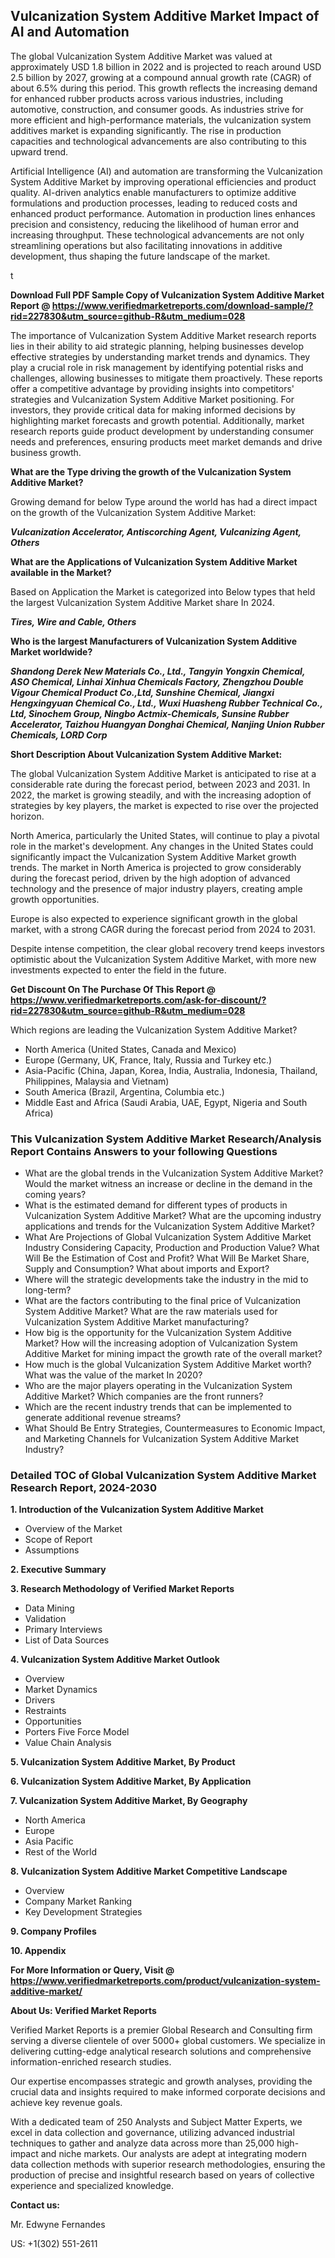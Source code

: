 <h2>Vulcanization System Additive Market Impact of AI and Automation</h2><p>The global Vulcanization System Additive Market was valued at approximately USD 1.8 billion in 2022 and is projected to reach around USD 2.5 billion by 2027, growing at a compound annual growth rate (CAGR) of about 6.5% during this period. This growth reflects the increasing demand for enhanced rubber products across various industries, including automotive, construction, and consumer goods. As industries strive for more efficient and high-performance materials, the vulcanization system additives market is expanding significantly. The rise in production capacities and technological advancements are also contributing to this upward trend.</p><p>Artificial Intelligence (AI) and automation are transforming the Vulcanization System Additive Market by improving operational efficiencies and product quality. AI-driven analytics enable manufacturers to optimize additive formulations and production processes, leading to reduced costs and enhanced product performance. Automation in production lines enhances precision and consistency, reducing the likelihood of human error and increasing throughput. These technological advancements are not only streamlining operations but also facilitating innovations in additive development, thus shaping the future landscape of the market.</p>t</p><p id="" class=""><strong>Download Full PDF Sample Copy of Vulcanization System Additive Market Report @ <a href="https://www.verifiedmarketreports.com/download-sample/?rid=227830&utm_source=github-R&utm_medium=028" target="_blank">https://www.verifiedmarketreports.com/download-sample/?rid=227830&utm_source=github-R&utm_medium=028</a></strong></p><p>The importance of&nbsp;Vulcanization System Additive Market research reports lies in their ability to aid strategic planning, helping businesses develop effective strategies by understanding market trends and dynamics. They play a crucial role in risk management by identifying potential risks and challenges, allowing businesses to mitigate them proactively. These reports offer a competitive advantage by providing insights into competitors' strategies and Vulcanization System Additive Market positioning. For investors, they provide critical data for making informed decisions by highlighting market forecasts and growth potential. Additionally, market research reports guide product development by understanding consumer needs and preferences, ensuring products meet market demands and drive business growth.</p><p><strong>What are the&nbsp;Type driving the growth of the Vulcanization System Additive Market?</strong></p><p id="" class="">Growing demand for below Type around the world has had a direct impact on the growth of the Vulcanization System Additive Market:</p><em><strong>Vulcanization Accelerator, Antiscorching Agent, Vulcanizing Agent, Others</strong></em></p><strong>What are the&nbsp;Applications&nbsp;of Vulcanization System Additive Market available in the Market?</strong></p><p id="" class="">Based on Application the Market is categorized into Below types that held the largest Vulcanization System Additive Market share In 2024.</p><em><strong>Tires, Wire and Cable, Others</strong></em></p><strong>Who is the largest Manufacturers of Vulcanization System Additive Market worldwide?</strong></p><p><em><strong>Shandong Derek New Materials Co., Ltd., Tangyin Yongxin Chemical, ASO Chemical, Linhai Xinhua Chemicals Factory, Zhengzhou Double Vigour Chemical Product Co.,Ltd, Sunshine Chemical, Jiangxi Hengxingyuan Chemical Co., Ltd., Wuxi Huasheng Rubber Technical Co., Ltd, Sinochem Group, Ningbo Actmix-Chemicals, Sunsine Rubber Accelerator, Taizhou Huangyan Donghai Chemical, Nanjing Union Rubber Chemicals, LORD Corp</strong></em></p><p id="" class=""><strong>Short Description About Vulcanization System Additive Market:</strong></p><p>The global Vulcanization System Additive Market is anticipated to rise at a considerable rate during the forecast period, between 2023 and 2031. In 2022, the market is growing steadily, and with the increasing adoption of strategies by key players, the market is expected to rise over the projected horizon.</p><p>North America, particularly the United States, will continue to play a pivotal role in the market's development. Any changes in the United States could significantly impact the Vulcanization System Additive Market growth trends. The market in North America is projected to grow considerably during the forecast period, driven by the high adoption of advanced technology and the presence of major industry players, creating ample growth opportunities.</p><p>Europe is also expected to experience significant growth in the global market, with a strong CAGR during the forecast period from 2024 to 2031.</p><p>Despite intense competition, the clear global recovery trend keeps investors optimistic about the Vulcanization System Additive Market, with more new investments expected to enter the field in the future.</p><p id="" class=""><strong>Get Discount On The Purchase Of This Report @ <a href="https://www.verifiedmarketreports.com/ask-for-discount/?rid=227830&utm_source=github-R&utm_medium=028" target="_blank">https://www.verifiedmarketreports.com/ask-for-discount/?rid=227830&utm_source=github-R&utm_medium=028</a></strong></p>Which regions are leading the Vulcanization System Additive Market?</p><ul><li>North America (United States, Canada and Mexico)</li><li>Europe (Germany, UK, France, Italy, Russia and Turkey etc.)</li><li>Asia-Pacific (China, Japan, Korea, India, Australia, Indonesia, Thailand, Philippines, Malaysia and Vietnam)</li><li>South America (Brazil, Argentina, Columbia etc.)</li><li>Middle East and Africa (Saudi Arabia, UAE, Egypt, Nigeria and South Africa)</li></ul><h3 id="" class="">This Vulcanization System Additive Market Research/Analysis Report Contains Answers to your following Questions</h3><ul><li>What are the global trends in the Vulcanization System Additive Market? Would the market witness an increase or decline in the demand in the coming years?</li><li>What is the estimated demand for different types of products in Vulcanization System Additive Market? What are the upcoming industry applications and trends for the Vulcanization System Additive Market?</li><li>What Are Projections of Global Vulcanization System Additive Market Industry Considering Capacity, Production and Production Value? What Will Be the Estimation of Cost and Profit? What Will Be Market Share, Supply and Consumption? What about imports and Export?</li><li>Where will the strategic developments take the industry in the mid to long-term?</li><li>What are the factors contributing to the final price of Vulcanization System Additive Market? What are the raw materials used for Vulcanization System Additive Market manufacturing?</li><li>How big is the opportunity for the Vulcanization System Additive Market? How will the increasing adoption of Vulcanization System Additive Market for mining impact the growth rate of the overall market?</li><li>How much is the global Vulcanization System Additive Market worth? What was the value of the market In 2020?</li><li>Who are the major players operating in the Vulcanization System Additive Market? Which companies are the front runners?</li><li>Which are the recent industry trends that can be implemented to generate additional revenue streams?</li><li>What Should Be Entry Strategies, Countermeasures to Economic Impact, and Marketing Channels for Vulcanization System Additive Market Industry?</li></ul><h3 id="" class="">Detailed TOC of Global Vulcanization System Additive Market Research Report, 2024-2030</h3><p id="" class=""><strong>1. Introduction of the Vulcanization System Additive Market</strong></p><ul><li>Overview of the Market</li><li>Scope of Report</li><li>Assumptions</li></ul><p id="" class=""><strong>2. Executive Summary</strong></p><p id="" class=""><strong>3. Research Methodology of Verified Market Reports</strong></p><ul><li>Data Mining</li><li>Validation</li><li>Primary Interviews</li><li>List of Data Sources</li></ul><p id="" class=""><strong>4. Vulcanization System Additive Market Outlook</strong></p><ul><li>Overview</li><li>Market Dynamics</li><li>Drivers</li><li>Restraints</li><li>Opportunities</li><li>Porters Five Force Model</li><li>Value Chain Analysis</li></ul><p id="" class=""><strong>5. Vulcanization System Additive Market, By Product</strong></p><p id="" class=""><strong>6. Vulcanization System Additive Market, By Application</strong></p><p id="" class=""><strong>7. Vulcanization System Additive Market, By Geography</strong></p><ul><li>North America</li><li>Europe</li><li>Asia Pacific</li><li>Rest of the World</li></ul><p id="" class=""><strong>8. Vulcanization System Additive Market Competitive Landscape</strong></p><ul><li>Overview</li><li>Company Market Ranking</li><li>Key Development Strategies</li></ul><p id="" class=""><strong>9. Company Profiles</strong></p><p id="" class=""><strong>10. Appendix</strong></p><p id="" class=""><strong>For More Information or Query, Visit @ <a href="https://www.verifiedmarketreports.com/product/vulcanization-system-additive-market/" target="_blank">https://www.verifiedmarketreports.com/product/vulcanization-system-additive-market/</a></strong></p><p id="" class=""><strong>About Us: Verified Market Reports</strong></p><p id="" class="">Verified Market Reports is a premier Global Research and Consulting firm serving a diverse clientele of over 5000+ global customers. We specialize in delivering cutting-edge analytical research solutions and comprehensive information-enriched research studies.</p><p id="" class="">Our expertise encompasses strategic and growth analyses, providing the crucial data and insights required to make informed corporate decisions and achieve key revenue goals.</p><p id="" class="">With a dedicated team of 250 Analysts and Subject Matter Experts, we excel in data collection and governance, utilizing advanced industrial techniques to gather and analyze data across more than 25,000 high-impact and niche markets. Our analysts are adept at integrating modern data collection methods with superior research methodologies, ensuring the production of precise and insightful research based on years of collective experience and specialized knowledge.</p><p id="" class=""><strong>Contact us:</strong></p><p id="" class="">Mr. Edwyne Fernandes</p><p id="" class="">US: +1(302) 551-2611</p>